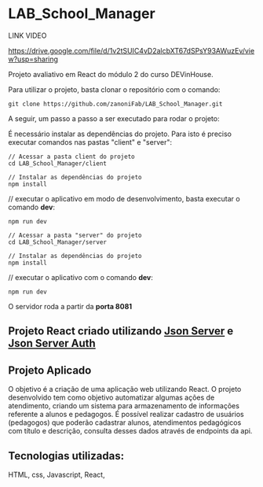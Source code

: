 
# LAB_School_Manager

LINK VIDEO

https://drive.google.com/file/d/1v2tSUIC4vD2alcbXT67dSPsY93AWuzEv/view?usp=sharing






Projeto avaliativo em React do módulo 2 do curso DEVinHouse.

Para utilizar o projeto, basta clonar o repositório com o comando:

```
git clone https://github.com/zanoniFab/LAB_School_Manager.git
```

A seguir, um passo a passo a ser executado para rodar o projeto:

É necessário instalar as dependências do projeto. Para isto é preciso executar comandos nas pastas "client" e "server": 

```
// Acessar a pasta client do projeto
cd LAB_School_Manager/client

// Instalar as dependências do projeto
npm install
```

// executar o aplicativo em modo de desenvolvimento, basta executar o comando **dev**:

```
npm run dev
```



```
// Acessar a pasta "server" do projeto
cd LAB_School_Manager/server

// Instalar as dependências do projeto
npm install
```
// executar o aplicativo com o comando **dev**:

```
npm run dev
```

O servidor roda a partir da **porta 8081**

## Projeto React criado utilizando [Json Server](https://github.com/typicode/json-server) e [Json Server Auth](https://github.com/jeremyben/json-server-auth)


## Projeto Aplicado

O objetivo é a criação de uma aplicação web utilizando React.
O projeto desenvolvido tem como objetivo automatizar algumas ações de atendimento, criando um sistema para armazenamento de informações referente a alunos e pedagogos.
É possível realizar cadastro de usuários (pedagogos) que poderão cadastrar alunos, atendimentos pedagógicos com título e descrição, consulta desses dados através de endpoints da api.

## Tecnologias utilizadas:


HTML, css, Javascript, React,


